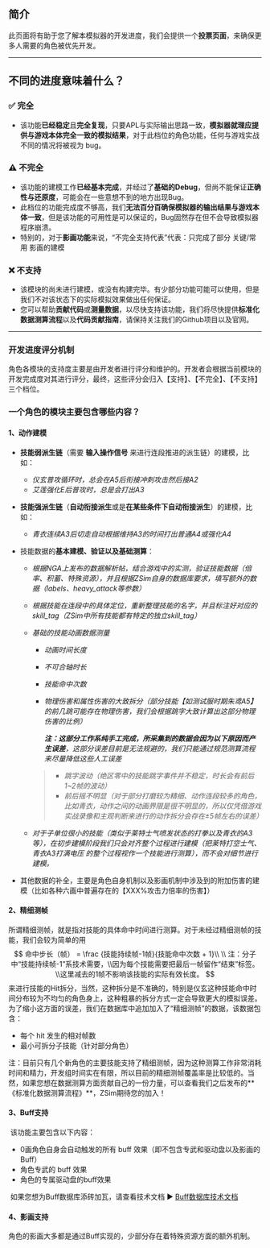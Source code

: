 ## 简介

此页面将有助于您了解本模拟器的开发进度，我们会提供一个**投票页面**，来确保更多人需要的角色被优先开发。

---

## 不同的进度意味着什么？

### ✅ 完全

- 该功能**已经稳定**且**完全复现**，只要APL与实际输出思路一致，**模拟器就理应提供与游戏本体完全一致的模拟结果**，对于此档位的角色功能，任何与游戏实战不同的情况将被视为 bug。

### ⚠️ 不完全

- 该功能的建模工作**已经基本完成**，并经过了**基础的Debug**，但尚不能保证**正确性与还原度**，可能会在一些意想不到的地方出现Bug。
- 此档位的功能完成度不够高，我们**无法百分百确保模拟器的输出结果与游戏本体一致**，但是该功能的可用性是可以保证的，Bug固然存在但不会导致模拟器程序崩溃。
- 特别的，对于**影画功能**来说，“不完全支持代表”代表：只完成了部分 关键/常用 影画的建模

### ❌ 不支持

- 该模块的尚未进行建模，或没有构建完毕。有少部分功能可能可以使用，但是我们不对该状态下的实际模拟效果做出任何保证。
- 您可以帮助**贡献代码**或**测量数据**，以尽快支持该功能，我们将尽快提供**标准化数据测算流程**以及**代码贡献指南**，请保持关注我们的Github项目以及官网。

---

### 开发进度评分机制

​	角色各模块的支持度主要是由开发者进行评分和维护的。开发者会根据当前模块的开发完成度对其进行评分，最终，这些评分会归入【支持】、【不完全】、【不支持】三个档位。

### 一个角色的模块主要包含哪些内容？

#### 1、动作建模

- **技能弱派生链**（需要 **输入操作信号** 来进行连段推进的派生链）的建模，比如：

  - *仪玄普攻循环时，总会在A5后衔接冲刺攻击然后接A2*
  - *艾莲强化E后普攻时，总是会打出A3*

- **技能强派生链**（**自动衔接派生**或是**在某些条件下自动衔接派生**）的建模，比如：

  - *青衣连续A3后切走自动根据维持A3的时间打出普通A4或强化A4*

- 技能数据的**基本建模、验证以及基础测算**：

  - *根据NGA上发布的数据解析帖，结合游戏中的实测，验证技能数据（倍率、积蓄、特殊资源），并且根据ZSim自身的数据库要求，填写额外的数据（labels、heavy_attack等参数）*

  - *根据技能在连段中的具体定位，重新整理技能的名字，并且标注好对应的skill_tag（ZSim中所有技能都有特定的独立skill_tag）*

  - *基础的技能动画数据测量*

    - *动画时间长度*

    - *不可合轴时长*

    - *技能命中次数*

    - *物理伤害和属性伤害的大致拆分（部分技能【如测试服时期朱鸢A5】的前几跳可能存在物理伤害，我们会根据跳字大致计算出这部分物理伤害的比例）*

      ***注：这部分工作系纯手工完成，所采集到的数据会因为以下原因而产生误差**，这部分误差目前是无法规避的，我们只能通过规范测算流程来尽量降低这些人工误差*

    > - *跳字波动（绝区零中的技能跳字事件并不稳定，时长会有前后1~2帧的波动）*
    > - *前后摇不明显（对于部分打磨较为精细、动作连段较多的角色，比如青衣，动作之间的动画界限是很不明显的，所以仅凭借游戏实战录像和主观判断来进行的动作拆分会存在±5帧左右的误差）*
    >

  - *对于子单位很小的技能（类似于莱特士气喷发状态的打拳以及青衣的A3等），在初步建模阶段我们只会对齐整个过程进行建模（把莱特打空士气、青衣A3打满电压 的整个过程视作一个技能进行测算），而不会对细节进行建模。*

- 其他数据的补全，主要是角色自身机制以及影画机制中涉及到的附加伤害的建模（比如各种六画中普遍存在的【XXX%攻击力倍率的伤害】）

#### 2、精细测帧

​	所谓精细测帧，就是指对技能的具体命中时间进行测算。对于未经过精细测帧的技能，我们会较为简单的用
$$
命中步长（帧） = \frac {技能持续帧-1帧}{技能命中次数 + 1}\\
\\
注：分子中“技能持续帧-1”系技术需要，\\因为每个技能需要把最后一帧留作“结束”标签。\\这里减去的1帧不影响该技能的实际有效长度。
$$
​	来进行技能的Hit拆分，当然，这种拆分是不准确的，特别是仪玄这种技能命中时间分布较为不均匀的角色身上，这种粗暴的拆分方式一定会导致更大的模拟误差。为了缩小这方面的误差，我们在数据库中追加加入了“精细测帧”的数据，该数据包含：

- 每个 hit 发生的相对帧数
- 最小可拆分子技能（针对部分角色）

​	注：目前只有几个新角色的主要技能支持了精细测帧，因为这种测算工作非常消耗时间和精力，开发组时间实在有限，所以目前的精细测帧覆盖率是比较低的。当然，如果您想在数据测算方面贡献自己的一份力量，可以查看我们之后发布的**《标准化数据测算流程》**，ZSim期待您的加入！

#### 3、Buff支持

​	该功能主要包含以下内容：

- 0画角色自身会自动触发的所有 buff 效果（即不包含专武和驱动盘以及影画的Buff）
- 角色专武的 buff 效果
- 角色的专属驱动盘的buff效果

​	如果您想为Buff数据库添砖加瓦，请查看技术文档 ▶ [Buff数据库技术文档](./数据库录入指南.md)

#### 4、影画支持

​	角色的影画大多都是通过Buff实现的，少部分存在着特殊资源方面的额外机制。
